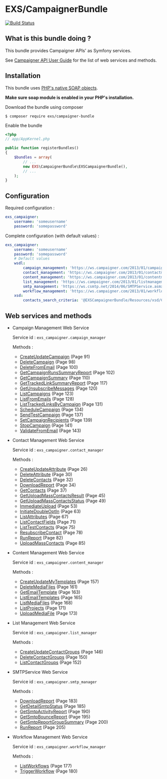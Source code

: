 # EXS/CampaignerBundle

[![Build Status](https://travis-ci.org/ExSituMarketing/EXS-CampaignerBundle.svg?branch=master)](https://travis-ci.org/ExSituMarketing/EXS-CampaignerBundle)

## What is this bundle doing ?

This bundle provides Campaigner APIs' as Symfony services.

See [Campaigner API User Guide](docs/Campaigner-Elements-API-User-Guide.pdf) for the list of web services and methods. 

## Installation

This bundle uses [PHP's native SOAP objects](http://php.net/manual/en/book.soap.php).

**Make sure soap module is enabled in your PHP's installation.**

Download the bundle using composer

```
$ composer require exs/campaigner-bundle
```

Enable the bundle

```php
<?php
// app/AppKernel.php

public function registerBundles()
{
    $bundles = array(
        // ...
        new EXS\CampaignerBundle\EXSCampaignerBundle(),
        // ...
    );
}
```

## Configuration

Required configuration :

```yml
exs_campaigner:
    username: 'someusername'
    password: 'somepassword'
```

Complete configuration (with default values) :

```yml
exs_campaigner:
    username: 'someusername'
    password: 'somepassword'
    # Default values
    wsdl:
        campaign_management: 'https://ws.campaigner.com/2013/01/campaignmanagement.asmx?WSDL'
        contact_management: 'https://ws.campaigner.com/2013/01/contactmanagement.asmx?WSDL'
        content_management: 'https://ws.campaigner.com/2013/01/contentmanagement.asmx?WSDL'
        list_management: 'https://ws.campaigner.com/2013/01/listmanagement.asmx?WSDL'
        smtp_management: 'https://ws.csmtp.net/2014/06/SMTPService.asmx?WSDL'
        workflow_management: 'https://ws.campaigner.com/2013/01/workflowmanagement.asmx?WSDL'
    xsd:
        contacts_search_criteria: '@EXSCampaignerBundle/Resources/xsd/ContactsSearchCriteria2.xsd'
```

## Web services and methods


* Campaign Management Web Service

  Service id : `exs_campaigner.campaign_manager`

  Methods :
  * [CreateUpdateCampaign](docs/Campaigner-Elements-API-User-Guide.pdf#page=91) (Page 91)
  * [DeleteCampaign](docs/Campaigner-Elements-API-User-Guide.pdf#page=98) (Page 98)
  * [DeleteFromEmail](docs/Campaigner-Elements-API-User-Guide.pdf#page=100) (Page 100)
  * [GetCampaignRunsSummaryReport](docs/Campaigner-Elements-API-User-Guide.pdf#page=102) (Page 102)
  * [GetCampaignSummary](docs/Campaigner-Elements-API-User-Guide.pdf#page=110) (Page 110)
  * [GetTrackedLinkSummaryReport](docs/Campaigner-Elements-API-User-Guide.pdf#page=117) (Page 117)
  * [GetUnsubscribeMessages](docs/Campaigner-Elements-API-User-Guide.pdf#page=120) (Page 120)
  * [ListCampaigns](docs/Campaigner-Elements-API-User-Guide.pdf#page=123) (Page 123)
  * [ListFromEmails](docs/Campaigner-Elements-API-User-Guide.pdf#page=128) (Page 128)
  * [ListTrackedLinksByCampaign](docs/Campaigner-Elements-API-User-Guide.pdf#page=131) (Page 131)
  * [ScheduleCampaign](docs/Campaigner-Elements-API-User-Guide.pdf#page=134) (Page 134)
  * [SendTestCampaign](docs/Campaigner-Elements-API-User-Guide.pdf#page=137) (Page 137)
  * [SetCampaignRecipients](docs/Campaigner-Elements-API-User-Guide.pdf#page=139) (Page 139)
  * [StopCampaign](docs/Campaigner-Elements-API-User-Guide.pdf#page=141) (Page 141)
  * [ValidateFromEmail](docs/Campaigner-Elements-API-User-Guide.pdf#page=143) (Page 143)


* Contact Management Web Service

  Service id : `exs_campaigner.contact_manager`

  Methods :
  * [CreateUpdateAttribute](docs/Campaigner-Elements-API-User-Guide.pdf#page=26) (Page 26)
  * [DeleteAttribute](docs/Campaigner-Elements-API-User-Guide.pdf#page=30) (Page 30)
  * [DeleteContacts](docs/Campaigner-Elements-API-User-Guide.pdf#page=32) (Page 32)
  * [DownloadReport](docs/Campaigner-Elements-API-User-Guide.pdf#page=34) (Page 34)
  * [GetContacts](docs/Campaigner-Elements-API-User-Guide.pdf#page=37) (Page 37)
  * [GetUploadMassContactsResult](docs/Campaigner-Elements-API-User-Guide.pdf#page=45) (Page 45)
  * [GetUploadMassContactsStatus](docs/Campaigner-Elements-API-User-Guide.pdf#page=49) (Page 49)
  * [ImmediateUpload](docs/Campaigner-Elements-API-User-Guide.pdf#page=53) (Page 53)
  * [InitiateDoubleOptIn](docs/Campaigner-Elements-API-User-Guide.pdf#page=63) (Page 63)
  * [ListAttributes](docs/Campaigner-Elements-API-User-Guide.pdf#page=67) (Page 67)
  * [ListContactFields](docs/Campaigner-Elements-API-User-Guide.pdf#page=71) (Page 71)
  * [ListTestContacts](docs/Campaigner-Elements-API-User-Guide.pdf#page=75) (Page 75)
  * [ResubscribeContact](docs/Campaigner-Elements-API-User-Guide.pdf#page=78) (Page 78)
  * [RunReport](docs/Campaigner-Elements-API-User-Guide.pdf#page=82) (Page 82)
  * [UploadMassContacts](docs/Campaigner-Elements-API-User-Guide.pdf#page=85) (Page 85)


* Content Management Web Service

  Service id : `exs_campaigner.content_manager`

  Methods :
  * [CreateUpdateMyTemplates](docs/Campaigner-Elements-API-User-Guide.pdf#page=157) (Page 157)
  * [DeleteMediaFiles](docs/Campaigner-Elements-API-User-Guide.pdf#page=161) (Page 161)
  * [GetEmailTemplate](docs/Campaigner-Elements-API-User-Guide.pdf#page=163) (Page 163)
  * [ListEmailTemplates](docs/Campaigner-Elements-API-User-Guide.pdf#page=165) (Page 165)
  * [ListMediaFiles](docs/Campaigner-Elements-API-User-Guide.pdf#page=168) (Page 168)
  * [ListProjects](docs/Campaigner-Elements-API-User-Guide.pdf#page=171) (Page 171)
  * [UploadMediaFile](docs/Campaigner-Elements-API-User-Guide.pdf#page=173) (Page 173)


* List Management Web Service

  Service id : `exs_campaigner.list_manager`

  Methods :
  * [CreateUpdateContactGroups](docs/Campaigner-Elements-API-User-Guide.pdf#page=146) (Page 146)
  * [DeleteContactGroups](docs/Campaigner-Elements-API-User-Guide.pdf#page=150) (Page 150)
  * [ListContactGroups](docs/Campaigner-Elements-API-User-Guide.pdf#page=152) (Page 152)


* SMTPService Web Service

  Service id : `exs_campaigner.smtp_manager`

  Methods :
  * [DownloadReport](docs/Campaigner-Elements-API-User-Guide.pdf#page=183) (Page 183)
  * [GetDetailSmtpStatus](docs/Campaigner-Elements-API-User-Guide.pdf#page=185) (Page 185)
  * [GetSmtpActivityReport](docs/Campaigner-Elements-API-User-Guide.pdf#page=190) (Page 190)
  * [GetSmtpBounceReport](docs/Campaigner-Elements-API-User-Guide.pdf#page=195) (Page 195)
  * [GetSmtpReportGroupSummary](docs/Campaigner-Elements-API-User-Guide.pdf#page=200) (Page 200)
  * [RunReport](docs/Campaigner-Elements-API-User-Guide.pdf#page=205) (Page 205)


* Workflow Management Web Service

  Service id : `exs_campaigner.workflow_manager`

  Methods :
  * [ListWorkflows](docs/Campaigner-Elements-API-User-Guide.pdf#page=177) (Page 177)
  * [TriggerWorkflow](docs/Campaigner-Elements-API-User-Guide.pdf#page=180) (Page 180)
